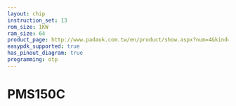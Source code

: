 ```yaml
---
layout: chip
instruction_set: 13
rom_size: 1KW
ram_size: 64
product_page: http://www.padauk.com.tw/en/product/show.aspx?num=4&kind=41
easypdk_supported: true
has_pinout_diagram: true
programming: otp
---
```


# PMS150C
